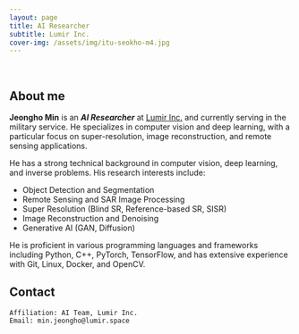 ```yaml
---
layout: page
title: AI Researcher
subtitle: Lumir Inc.
cover-img: /assets/img/itu-seokho-m4.jpg
---
```


<br/>

## About me

**Jeongho Min** is an **_AI Researcher_** at [Lumir Inc.](https://www.lumir.ai/) and currently serving in the military service. He specializes in computer vision and deep learning, with a particular focus on super-resolution, image reconstruction, and remote sensing applications.

He has a strong technical background in computer vision, deep learning, and inverse problems. His research interests include:
- Object Detection and Segmentation
- Remote Sensing and SAR Image Processing
- Super Resolution (Blind SR, Reference-based SR, SISR)
- Image Reconstruction and Denoising
- Generative AI (GAN, Diffusion)


He is proficient in various programming languages and frameworks including Python, C++, PyTorch, TensorFlow, and has extensive experience with Git, Linux, Docker, and OpenCV.

## Contact

```
Affiliation: AI Team, Lumir Inc.
Email: min.jeongho@lumir.space
```
